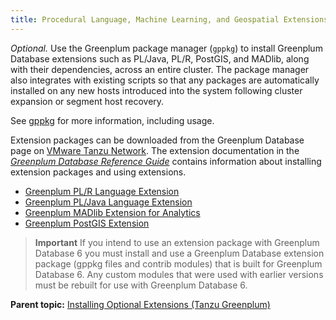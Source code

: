 ```yaml
---
title: Procedural Language, Machine Learning, and Geospatial Extensions 
---
```


*Optional.* Use the Greenplum package manager \(`gppkg`\) to install Greenplum Database extensions such as PL/Java, PL/R, PostGIS, and MADlib, along with their dependencies, across an entire cluster. The package manager also integrates with existing scripts so that any packages are automatically installed on any new hosts introduced into the system following cluster expansion or segment host recovery.

See [gppkg](../utility_guide/ref/gppkg.html) for more information, including usage.

Extension packages can be downloaded from the Greenplum Database page on [VMware Tanzu Network](https://network.pivotal.io/products/pivotal-gpdb). The extension documentation in the *[Greenplum Database Reference Guide](../ref_guide/ref_guide.html)* contains information about installing extension packages and using extensions.

-   [Greenplum PL/R Language Extension](../analytics/pl_r.html)
-   [Greenplum PL/Java Language Extension](../analytics/pl_java.html)
-   [Greenplum MADlib Extension for Analytics](../analytics/madlib.html)
-   [Greenplum PostGIS Extension](../analytics/postGIS.html)

> **Important** If you intend to use an extension package with Greenplum Database 6 you must install and use a Greenplum Database extension package \(gppkg files and contrib modules\) that is built for Greenplum Database 6. Any custom modules that were used with earlier versions must be rebuilt for use with Greenplum Database 6.

**Parent topic:** [Installing Optional Extensions \(Tanzu Greenplum\)](data_sci_pkgs.html)

